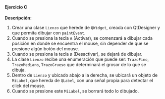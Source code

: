 #### Ejercicio C
**Descripción:**
1. Crear una clase `Lienzo` que herede de `QWidget`, creada con QtDesigner y que permita dibujar con `paintEvent`.
2. Cuando se presiona la tecla `A` (Activar), se comenzará a dibujar cada posición en donde se encuentra el mouse, sin depender de que se presione algún botón del mouse.
3. Cuando se presiona la tecla `D` (Desactivar), se dejará de dibujar.
4. La clase `Lienzo` recibe una enumeración que puede ser: `TrazoFino`, `TrazoMediano`, `TrazoGrueso` que determinará el grosor de lo que se dibuja.
5. Dentro de `Lienzo` y ubicado abajo a la derecha, se ubicará un objeto de `MiLabel`, que hereda de `QLabel`, con una señal propia para detectar el click del mouse.
6. Cuando se presione este `MiLabel`, se borrará todo lo dibujado.

